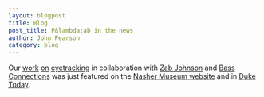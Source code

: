 ```yaml
---
layout: blogpost
title: Blog
post_title: P&lambda;ab in the news
author: John Pearson
category: blog
---
```


Our [work](https://pearsonlab.github.io/blog/2015/11/06/eye_tracking_tech.html) [on](https://pearsonlab.github.io/blog/2016/03/10/nasher_eye_tracking.html) [eyetracking](http://pearsonlab.github.io/blog/2016/04/06/opencv-videos.html) in collaboration with [Zab Johnson](https://dibs.duke.edu/scholars/elizabeth-johnson) and [Bass Connections](https://bassconnections.duke.edu/project-teams/art-vision-and-brain-autism-and-face-processing-2016-2017) was just featured on the [Nasher Museum website](http://nasher.duke.edu/faculty/#academic-focus-gallery) and in [Duke Today](http://sites.duke.edu/dukeresearch/2016/04/06/what-makes-a-face-art-and-science-team-up-to-find-out/).
